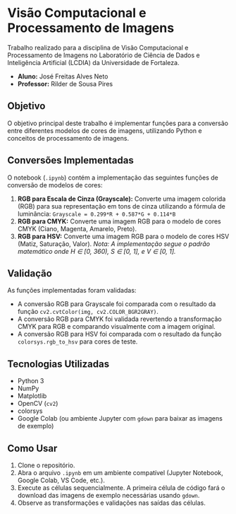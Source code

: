 # Visão Computacional e Processamento de Imagens

Trabalho realizado para a disciplina de Visão Computacional e Processamento de Imagens no Laboratório de Ciência de Dados e Inteligência Artificial (LCDIA) da Universidade de Fortaleza.

- **Aluno:** José Freitas Alves Neto
- **Professor:** Rilder de Sousa Pires

## Objetivo

O objetivo principal deste trabalho é implementar funções para a conversão entre diferentes modelos de cores de imagens, utilizando Python e conceitos de processamento de imagens.

## Conversões Implementadas

O notebook (`.ipynb`) contém a implementação das seguintes funções de conversão de modelos de cores:

1.  **RGB para Escala de Cinza (Grayscale):** Converte uma imagem colorida (RGB) para sua representação em tons de cinza utilizando a fórmula de luminância:
    `Grayscale = 0.299*R + 0.587*G + 0.114*B`
2.  **RGB para CMYK:** Converte uma imagem RGB para o modelo de cores CMYK (Ciano, Magenta, Amarelo, Preto).
3.  **RGB para HSV:** Converte uma imagem RGB para o modelo de cores HSV (Matiz, Saturação, Valor).
    *Nota: A implementação segue o padrão matemático onde H ∈ [0, 360), S ∈ [0, 1], e V ∈ [0, 1].*

## Validação

As funções implementadas foram validadas:
- A conversão RGB para Grayscale foi comparada com o resultado da função `cv2.cvtColor(img, cv2.COLOR_BGR2GRAY)`.
- A conversão RGB para CMYK foi validada revertendo a transformação CMYK para RGB e comparando visualmente com a imagem original.
- A conversão RGB para HSV foi comparada com o resultado da função `colorsys.rgb_to_hsv` para cores de teste.

## Tecnologias Utilizadas

- Python 3
- NumPy
- Matplotlib
- OpenCV (`cv2`)
- colorsys
- Google Colab (ou ambiente Jupyter com `gdown` para baixar as imagens de exemplo)

## Como Usar

1.  Clone o repositório.
2.  Abra o arquivo `.ipynb` em um ambiente compatível (Jupyter Notebook, Google Colab, VS Code, etc.).
3.  Execute as células sequencialmente. A primeira célula de código fará o download das imagens de exemplo necessárias usando `gdown`.
4.  Observe as transformações e validações nas saídas das células.
